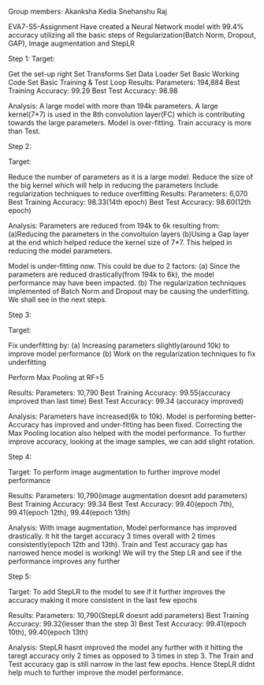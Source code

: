 
Group members:
Akanksha Kedia
Snehanshu Raj

EVA7-S5-Assignment
Have created a Neural Network model with 99.4% accuracy utilizing all the basic steps of Regularization(Batch Norm, Dropout, GAP), Image augmentation and StepLR

Step 1: Target:

Get the set-up right
Set Transforms
Set Data Loader
Set Basic Working Code
Set Basic Training & Test Loop
Results: Parameters: 194,884 Best Training Accuracy: 99.29 Best Test Accuracy: 98.98

Analysis: A large model with more than 194k parameters. A large kernel(7*7) is used in the 8th convolution layer(FC) which is contributing towards the large parameters. Model is over-fitting. Train accuracy is more than Test.

Step 2:

Target:

Reduce the number of parameters as it is a large model.
Reduce the size of the big kernel which will help in reducing the parameters
Include regularization techniques to reduce overfitting
Results: Parameters: 6,070 Best Training Accuracy: 98.33(14th epoch) Best Test Accuracy: 98.60(12th epoch)

Analysis: Parameters are reduced from 194k to 6k resulting from: (a)Reducing the parameters in the convoltuion layers (b)Using a Gap layer at the end which helped reduce the kernel size of 7*7. This helped in reducing the model parameters.

Model is under-fitting now. This could be due to 2 factors: (a) Since the parameters are reduced drastically(from 194k to 6k), the model performance may have been impacted. (b) The regularization techniques implemented of Batch Norm and Dropout may be causing the underfitting. We shall see in the next steps.

Step 3:

Target:

Fix underfitting by: (a) Increasing parameters slightly(around 10k) to improve model performance (b) Work on the regularization techniques to fix underfitting

Perform Max Pooling at RF=5

Results: Parameters: 10,790 Best Training Accuracy: 99.55(accuracy improved than last time) Best Test Accuracy: 99.34 (accuracy improved)

Analysis: Parameters have increased(6k to 10k). Model is performing better- Accuracy has improved and under-fitting has been fixed. Correcting the Max Pooling location also helped with the model performance. To further improve accuracy, looking at the image samples, we can add slight rotation.

Step 4:

Target: To perform image augmentation to further improve model performance

Results: Parameters: 10,790(image augmentation doesnt add parameters) Best Training Accuracy: 99.34 Best Test Accuracy: 99.40(epoch 7th), 99.41(epoch 12th), 99.44(epoch 13th)

Analysis: With image augmentation, Model performance has improved drastically. It hit the target accuracy 3 times overall with 2 times consistently(epoch 12th and 13th). Train and Test accuracy gap has narrowed hence model is working! We will try the Step LR and see if the performance improves any further

Step 5:

Target: To add StepLR to the model to see if it further improves the accuracy making it more consistent in the last few epochs

Results: Parameters: 10,790(StepLR doesnt add parameters) Best Training Accuracy: 99.32(lesser than the step 3) Best Test Accuracy: 99.41(epoch 10th), 99.40(epoch 13th)

Analysis: StepLR hasnt improved the model any further with it hitting the taregt accuracy only 2 times as opposed to 3 times in step 3. The Train and Test accuracy gap is still narrow in the last few epochs. Hence StepLR didnt help much to further improve the model performance.
